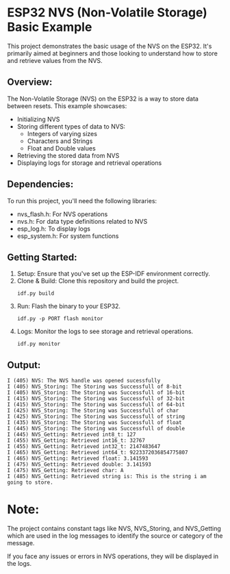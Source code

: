# ESP32 NVS (Non-Volatile Storage) Basic Example

This project demonstrates the basic usage of the NVS on the ESP32. It's primarily aimed at beginners and those looking to understand how to store and retrieve values from the NVS.

## Overview:
The Non-Volatile Storage (NVS) on the ESP32 is a way to store data between resets. This example showcases:

* Initializing NVS
* Storing different types of data to NVS:
    + Integers of varying sizes
    + Characters and Strings
    + Float and Double values
* Retrieving the stored data from NVS
* Displaying logs for storage and retrieval operations

## Dependencies:
To run this project, you'll need the following libraries:

* nvs_flash.h: For NVS operations
* nvs.h: For data type definitions related to NVS
* esp_log.h: To display logs
* esp_system.h: For system functions

## Getting Started:
1. Setup: Ensure that you've set up the ESP-IDF environment correctly.
2. Clone & Build: Clone this repository and build the project.
    ```
    idf.py build
    ```
3. Run: Flash the binary to your ESP32.
    ```
    idf.py -p PORT flash monitor
    ```
4. Logs: Monitor the logs to see storage and retrieval operations.
    ```
    idf.py monitor
    ```

## Output:
```
I (405) NVS: The NVS handle was opened sucessfully
I (405) NVS_Storing: The Storing was Successfull of 8-bit
I (405) NVS_Storing: The Storing was Successfull of 16-bit
I (415) NVS_Storing: The Storing was Successfull of 32-bit
I (415) NVS_Storing: The Storing was Successfull of 64-bit
I (425) NVS_Storing: The Storing was Successfull of char
I (425) NVS_Storing: The Storing was Successfull of string
I (435) NVS_Storing: The Storing was Successfull of float
I (445) NVS_Storing: The Storing was Successfull of double
I (445) NVS_Getting: Retrieved int8_t: 127
I (455) NVS_Getting: Retrieved int16_t: 32767
I (455) NVS_Getting: Retrieved int32_t: 2147483647
I (465) NVS_Getting: Retrieved int64_t: 9223372036854775807
I (465) NVS_Getting: Retrieved float: 3.141593
I (475) NVS_Getting: Retrieved double: 3.141593
I (475) NVS_Getting: Retrieved char: A
I (485) NVS_Getting: Retrieved string is: This is the string i am going to store.
```

# Note:
The project contains constant tags like NVS, NVS_Storing, and NVS_Getting which are used in the log messages to identify the source or category of the message.

If you face any issues or errors in NVS operations, they will be displayed in the logs.